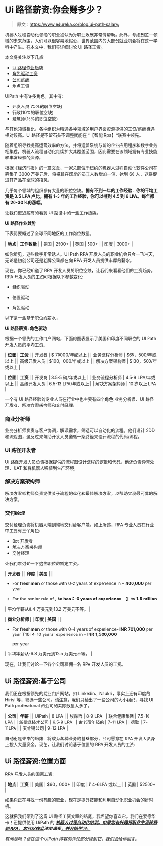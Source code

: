 # Ui 路径薪资:你会赚多少？

> 原文：<https://www.edureka.co/blog/ui-path-salary/>

机器人过程自动化领域的职业被认为对职业发展非常有帮助。此外，考虑到这一领域的未来范围，人们可以很容易地假设，世界范围内的大部分就业机会将在这一学科中产生。在本文中，我们将详细讨论 Ui 路径工资。

本文将关注以下几点:

*   [Ui 路径作业趋势](#UiPathJobTrends)
*   [角色驱动工资](#RoleDrivenSalaries)
*   [公司薪酬](#Company-BasedSalaries)
*   [地点工资](#LocationwiseSalaries)

UiPath 中有许多角色。其中有:

*   开发人员(75%的职位空缺)
*   行政(10%的职位空缺)
*   建筑师(15%的职位空缺)

与其他领域相比，各种组织为精通各种领域的用户界面资源提供的工资/薪酬待遇相对较高。Ui 路径是不留石头不调整就能在 *【智能 Rpa】*联赛中领先。

随着组织寻找提高运营效率的方法，并将遗留系统与新的企业应用程序和数字业务相集成，机器人流程自动化继续扩大其覆盖范围，因此需要在该领域拥有专业技能和丰富经验的资源。

根据《经济时报》的一篇文章，一家总部位于纽约的机器人过程自动化软件公司在筹集了 3000 万美元后，将把其在印度的员工人数增加一倍，达到 60 人，这将促进其产品在全球的招聘。

几乎每个领域的组织都有大量的职位空缺。**拥有不到一年的工作经验，你的平均工资是 3.5 LPA 卢比，拥有 1-3 年的工作经验，你可以得到 4.5 到 6 LPA。每年都有 20-30%的涨幅。**

让我们更近距离的看到 UI 路径中的一些工作趋势。

**Ui 路径作业趋势**

下表简要概述了全球不同地区的工作岗位数量。

| **地点** | **工作数量** |
| 美国 | 2500+ |
| 英国 | 500+ |
| 印度 | 3000+ |

如你所见，这些数字非常诱人。UI Path RPA 开发人员的职业机会只会一飞冲天，无论是初创公司还是老牌公司都在向 RPA 开发人员提供丰厚的薪水。

现在，你已经知道了 RPA 开发人员的职位空缺，让我们来看看他们的工资趋势。RPA 开发人员的工资可根据以下参数变化:

*   组织驱动

*   位置驱动

*   角色驱动

以下是一些基于职位的薪水，

**Ui 路径薪资:** **角色驱动**

根据一个领先的工作门户网站，下面的图表显示了美国和印度不同职位的 UI Path 开发人员的平均工资。

| **位置** | **工资** |
| 开发者 | $ 70000/年或以上 |
| 业务流程分析师 | $65，500/年或以上 |
| 高级开发人员 | $100，000/年或以上 |
| 解决方案架构师 | $130，500/年或以上 |

| **位置** | **工资** |
| 开发商 | 3.5-5 磅/年或以上 |
| 业务流程分析师 | 4.5-9 LPA/年或以上 |
| 高级开发人员 | 6.5-13 LPA/年或以上 |
| 解决方案架构师 | 10 岁以上 LPA |

一个有 Ui 路径经验的专业人员在行业中也主要有四个角色:业务分析师、UI 路径开发者、解决方案架构师和交付经理。

### **商业分析师**

业务分析师负责与客户协调，解读需求，筛选可以自动化的流程。他们设计 SDD 和流程图，这反过来帮助开发人员遵循一条路径来设计流程的代码/流程。

### **Ui 路径开发者**

Ui 路径开发人员负责根据提供的流程图设计流程的逻辑和代码。他还负责异常处理、UAT 和将机器人移植到生产环境。

### **解决方案架构师**

解决方案架构师负责提供关于流程的优化和最佳解决方案，以帮助实现最可靠的解决方案。

### **交付经理**

交付经理负责将机器人端到端地交付给客户端。如上所述，RPA 专业人员在行业中主要有三个角色:

*   Bot 开发者
*   解决方案架构师
*   交付经理

让我们来讨论一下这些职位的暂定工资。

| **开发者** |
| **印度** | **美国** |
| 

*   For **freshmen** or those with 0-2 years of experience in – **400,000** per year

*   For the senior role of **, he has 2-6 years of experience** – **】 to** **1.5 million**

 | 平均年薪从8.4 万美元到13.2 万美元不等。 |

| **商业分析师** |
| **印度** | **美国** |
| 

*   For **freshmen** or those with 0-4 years of experience- **INR** **701,000** per year T18] 4-10 years' experience in - **INR** **1,500,000**

    per year

 | 平均年薪从-6.8 万美元到12.5 万美元不等。 |

现在，让我们讨论一下各个公司雇佣一名 RPA 开发人员的工资。

## **Ui 路径薪资:基于公司**

我们正在根据领先的就业门户网站，如 Linkedin、Naukri，事实上还有印度的 Hirist 等，筛选一些公司。请注意，我们只给出了一些公司的大小组织，寻找 UI Path professional 的公司的实际数量太多了。

| **公司** | **年薪** |
| UiPath | 8 LPA |
| 埃森哲 | 8-9 LPA |
| 联合健康集团 | 7.5-10 LPA |
| 新信息技术公司 | 6.5-8 LPA |
| 古老而年轻的 | 7-11 LPA |
| 德勤 | 7-11LPA |
| 麦肯锡公司 | 9-12 LPA |

自动化是未来的趋势，将成为各种业务的基础部分，公司愿意在 RPA 开发人员身上投入大量资金。现在，让我们讨论基于位置的 RPA 开发人员的工资:

## **Ui 路径薪资:位置方面**

RPA 开发人员的国家工资:

| **地点** | **工资** |
| 美国 | $60，000+ |
| 印度 | ₹ 4-6LPA 或以上 |
| 英国 | 52500+ |

如果你正在寻找一份有趣的职业，现在是提升技能和利用自动化职业机会的好时机。

这就把我们带到了这篇 Ui 路径工资文章的结尾，我希望你喜欢它。我们在爱德华卡！还提供使用 UiPath 的 ***[机器人过程自动化培训。如果您有兴趣将职业生涯转移到 RPA，您可以在此](https://www.edureka.co/robotic-process-automation-training)注册课程[，并开始学习。](https://www.edureka.co/robotic-process-automation-training)***

*有问题吗？请在这个 UiPath 博客的评论部分提到它，我们会给你回复。*